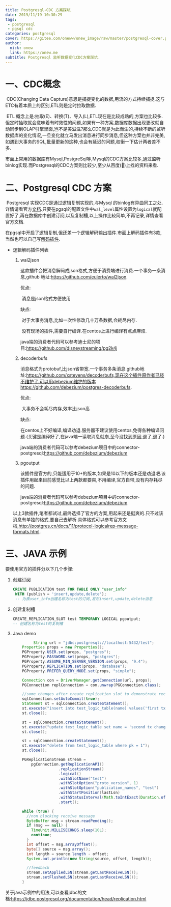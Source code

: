 ```yaml
---
title: Postgresql-CDC 方案踩坑
date: 2019/11/19 10:30:29
tags: 
 - postgresql
 - pgsql cdc
categories: postgresql
cover: https://gitee.com/oneww/onew_image/raw/master/postgresql-cover.png
author: 
  nick: onew
  link: https://onew.me
subtitle: Postgresql 监听数据变化CDC方案踩坑.
---
```




# 一、CDC概念

​	CDC(Changing Data Capture)意思是捕捉变化的数据,用流的方式持续捕捉.这与ETC有着本质上的区别,ETL则是定时拉取数据.

​	ETL 概念上是:抽取(E)、转换(T)、导入(L),ETL现在是比较成熟的,方案也比较多.但定时抽取就会意味着有时效性的问题,如果有一种方案,数据库数据出现更改就自动同步到OLAP引擎里面,岂不是美滋滋?那么CDC就是为此而生的,持续不断的监听数据库的变化情况,一旦变化就立马发出消息进行同步消息,但这种方案也并非完美,如遇到大事务的SQL,批量更新的这种,也会有延迟的问题,权衡一下估计两者差不多.

​	市面上常用的数据库有Mysql,PostgreSql等,Mysql的CDC方案比较多,通过监听binlog实现.而Postgresql的CDC方案则比较少,至少从百度(🐶️)上找的资料来看.



# 二、Postgresql CDC 方案

​	Postgresql 实现CDC是通过逻辑复制实现的,与Mysql 的binlog有异曲同工之处.详情请看官方[文档](http://postgres.cn/docs/11/logical-replication.html).只要在pgsql的配置文件中`wal_level`属性设置为`logical`就配置好了,再在数据库中创建订阅,以及复制槽,以上操作比较简单,不再记录,详情查看官方文档.

​	在pgsql中开启了逻辑复制,但还差一个逻辑解码输出插件.市面上解码插件有3款,当然也可以自己写[解码插件](http://postgres.cn/docs/11/logicaldecoding-output-plugin.html).

- 逻辑解码插件列表

  1. wal2json

     这款插件会把消息解码成json格式,方便于消费端进行消费.一个事务一条消息,github 地址:https://github.com/eulerto/wal2json.

     优点:

     ​	消息是json格式方便使用

     缺点:

     ​	对于大事务消息,比如一次性修改几十万条数据,会耗尽内存.

     ​	没有现场的插件,需要自行编译.在centos上进行编译有点点麻烦.

     java端的消费者代码可以参考迪士尼的项目:https://github.com/disneystreaming/pg2k4j

  2. decoderbufs

     消息格式为protobuf,比json省带宽.一个事务多条消息.github地址:https://github.com/xstevens/decoderbufs,现在这个插件原作者已经不维护了.可以用debezium维护的版本https://github.com/debezium/postgres-decoderbufs.

     优点:

     ​	大事务不会耗尽内存,效率比json高

     缺点:

     ​	在centos上不好编译,编译劝退.服务器不建议使用centos,免得各种编译问题.(关键是编译好了,在java端一读取消息就崩,至今没找到原因,退了,退了.)

     java端的消费者代码可以参考debezium项目中的connector-postgresql:https://github.com/debezium/debezium

  3. pgoutput

     该插件是官方的,只能适用于10+的版本,如果是10以下的版本还是劝退吧.该插件用起来目前感觉比以上两款都要爽,不用编译,官方自带,没有内存耗尽的问题.

     java端的消费者代码可以参考debezium项目中的connector-postgresql:https://github.com/debezium/debezium

    

    
  
  以上3款插件,笔者都试过,最终选择了官方的方案,用起来还是挺爽的.只不过该消息有单独的格式,要自己去解析.具体格式可以参考官方文档,http://postgres.cn/docs/11/protocol-logicalrep-message-formats.html.



# 三、JAVA 示例

要使用官方的插件分以下几个步骤:

1. 创建订阅

   ```sql
   CREATE PUBLICATION test FOR TABLE ONLY "user_info" 
    WITH (publish = 'insert,update,delete');
    -- 为表user_info创建名称为test的订阅,发布insert,update,delete消息
   ```

   

2. 创建复制槽

   ```sql
   CREATE_REPLICATION_SLOT test TEMPORARY LOGICAL pgoutput;
   -- 创建名称为test的复制槽
   ```

3. Java demo

   ```java
    		String url = "jdbc:postgresql://localhost:5432/test";
       Properties props = new Properties();
       PGProperty.USER.set(props, "postgres");
       PGProperty.PASSWORD.set(props, "postgres");
       PGProperty.ASSUME_MIN_SERVER_VERSION.set(props, "9.4");
       PGProperty.REPLICATION.set(props, "database");
       PGProperty.PREFER_QUERY_MODE.set(props, "simple");
   
       Connection con = DriverManager.getConnection(url, props);
       PGConnection replConnection = con.unwrap(PGConnection.class);
   
       //some changes after create replication slot to demonstrate receive it
       sqlConnection.setAutoCommit(true);
       Statement st = sqlConnection.createStatement();
       st.execute("insert into test_logic_table(name) values('first tx changes')");
       st.close();
   
       st = sqlConnection.createStatement();
       st.execute("update test_logic_table set name = 'second tx change' where pk = 1");
       st.close();
   
       st = sqlConnection.createStatement();
       st.execute("delete from test_logic_table where pk = 1");
       st.close();
   
       PGReplicationStream stream =
           pgConnection.getReplicationAPI()
                       .replicationStream()
                       .logical()
                       .withSlotName("test")
                       .withSlotOption("proto_version", 1)
                       .withSlotOption("publication_names", "test")
                       .withStartPosition(lastLsn)
                       .withStatusInterval(Math.toIntExact(Duration.ofSeconds(10).toMillis()), TimeUnit.MILLISECONDS)
                       .start();
   
       while (true) {
         //non blocking receive message
         ByteBuffer msg = stream.readPending();
         if (msg == null) {
           TimeUnit.MILLISECONDS.sleep(10L);
           continue;
         }
         int offset = msg.arrayOffset();
         byte[] source = msg.array();
         int length = source.length - offset;
         System.out.println(new String(source, offset, length));
   
         //feedback
         stream.setAppliedLSN(stream.getLastReceiveLSN());
         stream.setFlushedLSN(stream.getLastReceiveLSN());
       }
   ```

关于java示例中的用法,可以查看jdbc的文档:https://jdbc.postgresql.org/documentation/head/replication.html
